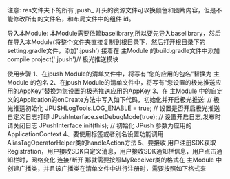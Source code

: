注意: res文件夹下的所有 jpush_ 开头的资源文件可以换颜色和图片内容，但是不能修改所有的文件名，和布局文件中的组件 id。

导入本Module: 本Module需要依赖baselibrary,所以要先导入baselibrary，然后在导入本Module(将整个文件夹直接复制到根目录下，然后打开根目录下的setting.gradle文件，添加':jpush')
               接着在 主Module 的build.gradle文件中添加 compile project(':jpush')// 极光推送模块

使用步骤
        1、在jpush Module的清单文件中，将写有“您的应用的包名”替换为 主Module 的包名
        2、在jpush Module的清单文件中，将写有“您设置的极光推送应用的AppKey”替换为您设置的极光推送应用的AppKey
        3、在  主Module  中的自定义的Application的onCreate方法中写入如下代码，初始化并开启极光推送:
                            // 极光推送初始化
                            JPUSHLogTools.LOG_ENABLE = true;      // 设置是否开启极光推送自定义日志打印
                            JPushInterface.setDebugMode(true);    // 设置开启日志,发布时请关闭日志
                            JPushInterface.init(this);            // 初始化 JPush  参数为应用的 ApplicationContext
        4、要使用标签或者别名设置功能调用AliasTagOperatorHelper类的handleAction方法
        5、要接收  用户注册SDK获取Registration，用户接收SDK自定义消息，用户接收SDK通知栏信息，用户点击通知栏时，网络变化 连接/断开
                    那就需要按照MyReceiver类的格式在  主Module  中创建广播类，并且该广播类在清单文件中进行注册时，需要按照如下格式来
        <receiver
            android:name="类所在包名路径.MyReceiver"
            android:enabled="true"
            android:exported="false">
            <intent-filter>
                <!--Required  用户注册SDK获取Registration ID的intent-->
                <action android:name="cn.jpush.android.intent.REGISTRATION" />
                <!--Required  用户接收SDK自定义消息的intent-->
                <action android:name="cn.jpush.android.intent.MESSAGE_RECEIVED" />
                <!--Required  用户接收SDK通知栏信息的intent-->
                <action android:name="cn.jpush.android.intent.NOTIFICATION_RECEIVED" />
                <!--Required  用户点击通知栏时，自定义使用的Intent跳转(如果开发者未配置此 receiver action，那么，SDK 会默认打开应用程序的主 Activity，相当于用户点击桌面图标的效果。)-->
                <action android:name="cn.jpush.android.intent.NOTIFICATION_OPENED" />
                <!-- 接收网络变化 连接/断开 since 1.6.3 -->
                <action android:name="cn.jpush.android.intent.CONNECTION" />
                <category android:name="您的应用的包名" />
            </intent-filter>
        </receiver>